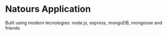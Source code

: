 # Natours Application

Built using modern tecnologies: node.js, express, mongoDB, mongoose and friends
